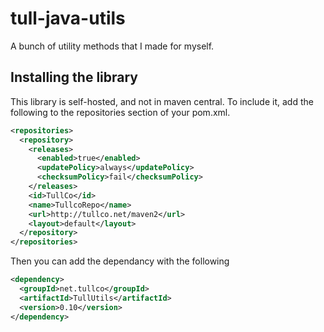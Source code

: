 # tull-java-utils
A bunch of utility methods that I made for myself.

## Installing the library
This library is self-hosted, and not in maven central. To include it, add the following to the repositories section of your pom.xml.
```xml
<repositories>
  <repository>
    <releases>
      <enabled>true</enabled>
      <updatePolicy>always</updatePolicy>
      <checksumPolicy>fail</checksumPolicy>
    </releases>
    <id>TullCo</id>
    <name>TullcoRepo</name>
    <url>http://tullco.net/maven2</url>
    <layout>default</layout>
  </repository>
</repositories>
```
Then you can add the dependancy with the following
```xml
<dependency>
  <groupId>net.tullco</groupId>
  <artifactId>TullUtils</artifactId>
  <version>0.10</version>
</dependency>
```
